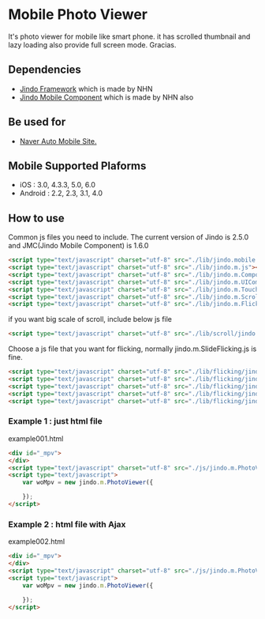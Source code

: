 # Mobile Photo Viewer

It's photo viewer for mobile like smart phone. it has scrolled thumbnail and lazy loading also provide full screen mode. 
Gracias.

## Dependencies

* [Jindo Framework](http://jindo.nhncorp.com/jindo_home/JindoJS.html) which is made by NHN
* [Jindo Mobile Component](http://jindo.nhncorp.com/jindo_home/Mobile.html) which is made by NHN also

## Be used for

* [Naver Auto Mobile Site.](http://m.auto.naver.com/car/image.nhn?yearsId=18591&selectIndex=1)

## Mobile Supported Plaforms
* iOS : 3.0, 4.3.3, 5.0, 6.0
* Android : 2.2, 2.3, 3.1, 4.0

## How to use

Common js files you need to include. The current version of Jindo is 2.5.0 and JMC(Jindo Mobile Component) is 1.6.0
```html
<script type="text/javascript" charset="utf-8" src="./lib/jindo.mobile.min.ns.js"></script>
<script type="text/javascript" charset="utf-8" src="./lib/jindo.m.js"></script>
<script type="text/javascript" charset="utf-8" src="./lib/jindo.m.Component.js"></script>
<script type="text/javascript" charset="utf-8" src="./lib/jindo.m.UIComponent.js"></script>
<script type="text/javascript" charset="utf-8" src="./lib/jindo.m.Touch.js"></script>
<script type="text/javascript" charset="utf-8" src="./lib/jindo.m.Scroll.js"></script>
<script type="text/javascript" charset="utf-8" src="./lib/jindo.m.Flicking.js"></script>
```

if you want big scale of scroll, include below js file
```html
<script type="text/javascript" charset="utf-8" src="./lib/scroll/jindo.m.DynamicPlugin.js"></script>
```

Choose a js file that you want for flicking, normally jindo.m.SlideFlicking.js is fine.
```html
<script type="text/javascript" charset="utf-8" src="./lib/flicking/jindo.m.AlignFlipFlicking.js"></script>
<script type="text/javascript" charset="utf-8" src="./lib/flicking/jindo.m.CoverFlicking.js"></script>
<script type="text/javascript" charset="utf-8" src="./lib/flicking/jindo.m.FlickingAnimation.js"></script>
<script type="text/javascript" charset="utf-8" src="./lib/flicking/jindo.m.FlipFlicking.js"></script>
<script type="text/javascript" charset="utf-8" src="./lib/flicking/jindo.m.SlideFlicking.js"></script>
```

### Example 1 : just html file

example001.html
```html
<div id="_mpv">
</div>
<script type="text/javascript" charset="utf-8" src="./js/jindo.m.PhotoViewer.js"></script>
<script type="text/javascript">
	var woMpv = new jindo.m.PhotoViewer({

	});
</script>
```

### Example 2 : html file with Ajax

example002.html
```html
<div id="_mpv">
</div>
<script type="text/javascript" charset="utf-8" src="./js/jindo.m.PhotoViewer.js"></script>
<script type="text/javascript">
	var woMpv = new jindo.m.PhotoViewer({

	});
</script>
```